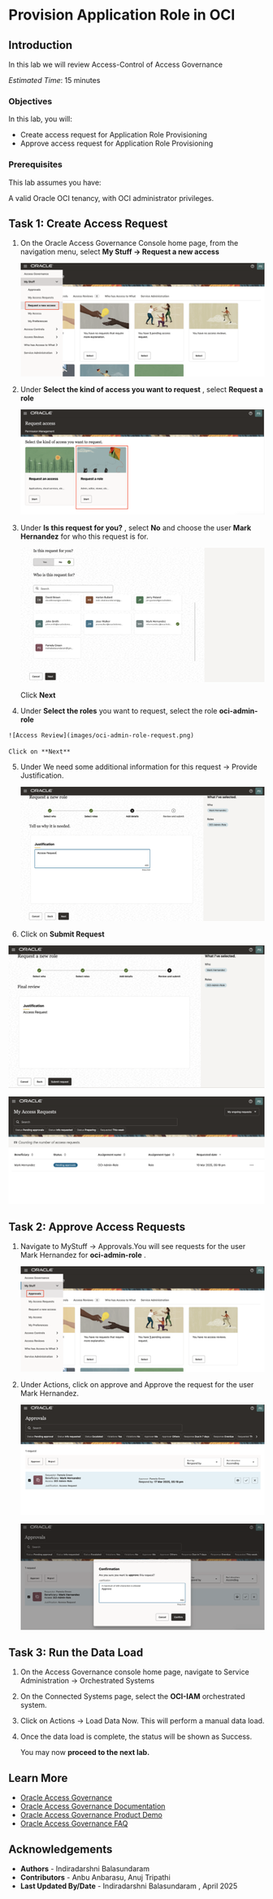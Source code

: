 # Provision Application Role in OCI

## Introduction

In this lab we will review Access-Control of Access Governance

*Estimated Time*: 15 minutes


### Objectives

In this lab, you will:

* Create access request for Application Role Provisioning
* Approve access request for Application Role Provisioning


### Prerequisites

This lab assumes you have:

A valid Oracle OCI tenancy, with OCI administrator privileges.



## Task 1: Create Access Request


  1. On the Oracle Access Governance Console home page, from the navigation menu, select **My Stuff -> Request a new access**

     ![Access Review](images/request-access.png)

  2. Under **Select the kind of access you want to request** , select **Request a role** 

      ![Access Review](images/select-request-role.png)

  3. Under **Is this request for you?** , select **No** and choose the user **Mark Hernandez** for who this request is for. 

     ![Access Review](images/select-user.png)

     Click **Next**

  4. Under **Select the roles** you want to request, select the role **oci-admin-role**

    ![Access Review](images/oci-admin-role-request.png)

    Click on **Next**

  5. Under We need some additional information for this request -> Provide Justification.

     ![Access Review](images/provide-reason.png)

  6. Click on **Submit Request**

  ![Access Review](images/submit-admin-request.png)

  ![Access Review](images/request-admin-created.png)

## Task 2: Approve Access Requests


1. Navigate to MyStuff -> Approvals.You will see requests for the user Mark Hernandez for **oci-admin-role** .

   ![Access Review](images/navigate-approval.png)

2. Under Actions, click on approve and Approve the request for the user Mark Hernandez. 

   ![Access Review](images/admin-approval.png)

   ![Access Review](images/confirm-admin-approval.png)

## Task 3: Run the Data Load

1. On the Access Governance console home page, navigate to Service Administration -> Orchestrated Systems

2. On the Connected Systems page, select the **OCI-IAM** orchestrated system.

3. Click on  Actions -> Load Data Now. This will perform a manual data load.

4. Once the data load is complete, the status will be shown as Success.

    You may now **proceed to the next lab.**

## Learn More

* [Oracle Access Governance](https://www.oracle.com/security/cloud-security/access-governance/)
* [Oracle Access Governance Documentation](https://www.oracle.com/security/cloud-security/access-governance/#documentation)
* [Oracle Access Governance Product Demo](https://www.oracle.com/security/cloud-security/access-governance/?ytid=GJEPEJlQOmQ)
* [Oracle Access Governance FAQ](https://www.oracle.com/security/cloud-security/access-governance/faq/)

## Acknowledgements

* **Authors** - Indiradarshni Balasundaram
* **Contributors** - Anbu Anbarasu, Anuj Tripathi 
* **Last Updated By/Date** - Indiradarshni Balasundaram , April 2025
